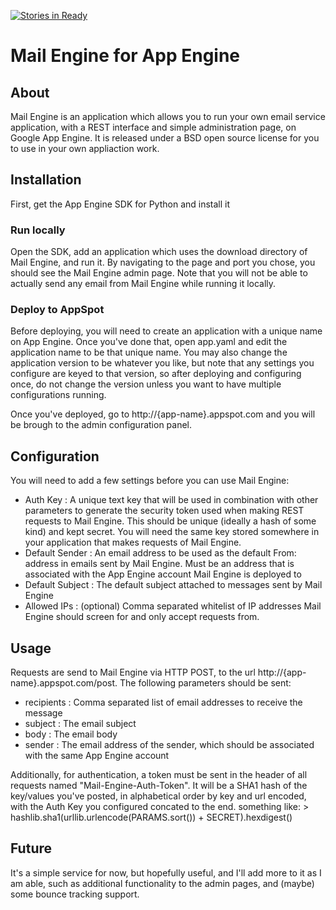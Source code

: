 [![Stories in Ready](https://badge.waffle.io/ghinch/mail-engine.png?label=ready&title=Ready)](https://waffle.io/ghinch/mail-engine)
# Mail Engine for App Engine

## About

Mail Engine is an application which allows you to run your own email service application, with a REST interface and simple administration page, on Google App Engine. It is released under a BSD open source license for you to use in your own appliaction work.

## Installation

First, get the App Engine SDK for Python and install it

### Run locally

Open the SDK, add an application which uses the download directory of Mail Engine, and run it. By navigating to the page and port you chose, you should see the Mail Engine admin page. Note that you will not be able to actually send any email from Mail Engine while running it locally.

### Deploy to AppSpot

Before deploying, you will need to create an application with a unique name on App Engine. Once you've done that, open app.yaml and edit the application name to be that unique name. You may also change the application version to be whatever you like, but note that any settings you configure are keyed to that version, so after deploying and configuring once, do not change the version unless you want to have multiple configurations running. 

Once you've deployed, go to http://{app-name}.appspot.com and you will be brough to the admin configuration panel.

## Configuration

You will need to add a few settings before you can use Mail Engine:

- Auth Key : A unique text key that will be used in combination with other parameters to generate the security token used when making REST requests to Mail Engine. This should be unique (ideally a hash of some kind) and kept secret. You will need the same key stored somewhere in your application that makes requests of Mail Engine.
- Default Sender : An email address to be used as the default From: address in emails sent by Mail Engine. Must be an address that is associated with the App Engine account Mail Engine is deployed to
- Default Subject : The default subject attached to messages sent by Mail Engine
- Allowed IPs : (optional) Comma separated whitelist of IP addresses Mail Engine should screen for and only accept requests from.

## Usage

Requests are send to Mail Engine via HTTP POST, to the url http://{app-name}.appspot.com/post. The following parameters should be sent:

- recipients : Comma separated list of email addresses to receive the message
- subject : The email subject
- body : The email body
- sender : The email address of the sender, which should be associated with the same App Engine account

Additionally, for authentication, a token must be sent in the header of all requests named "Mail-Engine-Auth-Token". It will be a SHA1 hash of the key/values you've posted, in alphabetical order by key and url encoded, with the Auth Key you configured concated to the end. something like:
	> hashlib.sha1(urllib.urlencode(PARAMS.sort()) + SECRET).hexdigest()

##  Future

It's a simple service for now, but hopefully useful, and I'll add more to it as I am able, such as additional functionality to the admin pages, and (maybe) some bounce tracking support.
